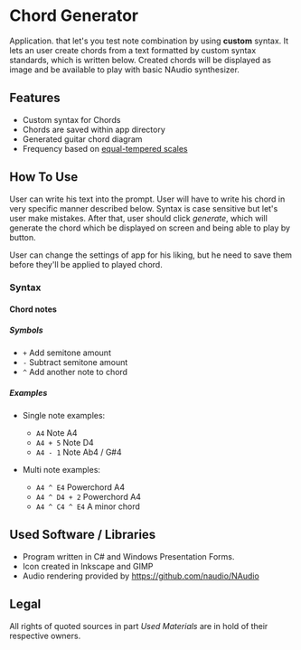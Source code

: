 # Chord Generator

Application. that let's you test note combination by using **custom** syntax. It lets an user create chords from a text formatted by custom syntax standards, which is written below. Created chords will be displayed as image and be available to play with basic NAudio synthesizer. 

## Features

- Custom syntax for Chords
- Chords are saved within app directory
- Generated guitar chord diagram
- Frequency based on [equal-tempered scales](https://pages.mtu.edu/~suits/notefreqs.html)

## How To Use

User can write his text into the prompt. User will have to write his chord in very specific manner described below. Syntax is case sensitive but let's user make mistakes. After that, user should click *generate*, which will generate the chord which be displayed on screen and being able to play by button.

User can change the settings of app for his liking, but he need to save them before they'll be applied to played chord. 

### Syntax

#### Chord notes

##### Symbols

* `+` Add semitone amount
* `-` Subtract semitone amount
* `^` Add another note to chord

##### Examples

- Single note examples:
  - `A4` Note A4
  - `A4 + 5` Note D4
  - `A4 - 1` Note Ab4 / G#4
  
- Multi note examples:
  - `A4 ^ E4` Powerchord A4
  - `A4 ^ D4 + 2` Powerchord A4
  - `A4 ^ C4 ^ E4` A minor chord


## Used Software / Libraries

* Program written in C# and Windows Presentation Forms. 
* Icon created in Inkscape and GIMP
* Audio rendering provided by https://github.com/naudio/NAudio

## Legal

All rights of quoted sources in part *Used Materials* are in hold of their respective owners.
